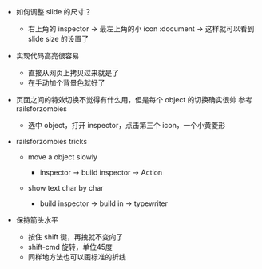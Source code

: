 - 如何调整 slide 的尺寸？
  - 右上角的 inspector -> 最左上角的小 icon :document -> 这样就可以看到 slide
    size 的设置了

- 实现代码高亮很容易
  - 直接从网页上拷贝过来就是了
  - 在手动加个背景色就好了

- 页面之间的特效切换不觉得有什么用，但是每个 object 的切换确实很帅
  参考 railsforzombies
  - 选中  object，打开 inspector，点击第三个 icon，一个小黄菱形

- railsforzombies tricks
  - move a object slowly
    - inspector -> build inspector -> Action

  - show text char by char
    - build inspector -> build in -> typewriter

- 保持箭头水平
  - 按住 shift 键，再拽就不变向了
  - shift-cmd 旋转，单位45度
  - 同样地方法也可以画标准的折线
